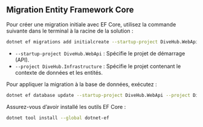 ## Migration Entity Framework Core

Pour créer une migration initiale avec EF Core, utilisez la commande suivante dans le terminal à la racine de la solution :

```bash
dotnet ef migrations add initialcreate --startup-project DiveHub.WebApi --project DiveHub.Infrastructure
```

- `--startup-project DiveHub.WebApi` : Spécifie le projet de démarrage (API).
- `--project DiveHub.Infrastructure` : Spécifie le projet contenant le contexte de données et les entités.

Pour appliquer la migration à la base de données, exécutez :

```bash
dotnet ef database update --startup-project DiveHub.WebApi --project DiveHub.Infrastructure
```

Assurez-vous d’avoir installé les outils EF Core :

```bash
dotnet tool install --global dotnet-ef
```